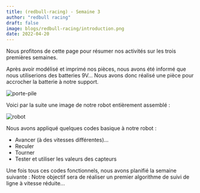 ```yaml
---
title: (redbull-racing) - Semaine 3
author: "redbull racing"
draft: false
image: blogs/redbull-racing/introduction.png
date: 2022-04-20
---
```


Nous profitons de cette page pour résumer nos activités sur les trois premières semaines.

Après avoir modélisé et imprimé nos pièces, nous avons été informé que nous utiliserions des batteries 9V...
Nous avons donc réalisé une pièce pour accrocher la batterie à notre support.

![porte-pile](../support_pile.png)

Voici par la suite une image de notre robot entièrement assemblé :

![robot](../robot1.png)

Nous avons appliqué quelques codes basique à notre robot :
- Avancer (à des vitesses différentes)...
- Reculer
- Tourner
- Tester et utiliser les valeurs des capteurs

Une fois tous ces codes fonctionnels, nous avons planifié la semaine suivante :
Notre objectif sera de réaliser un premier algorithme de suivi de ligne à vitesse réduite...
